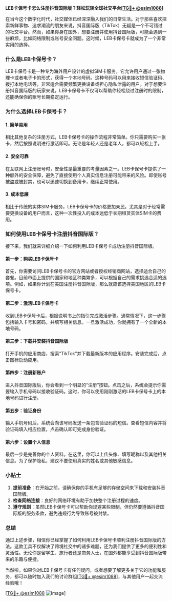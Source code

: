 **LEB卡保号卡怎么注册抖音国际版？轻松玩转全球社交平台[[TG💪+ @esim1088](https://t.me/s/esim1088)]**

在当今这个数字化时代，社交媒体已经深深融入我们的日常生活。对于那些喜欢探索新鲜事物、追求潮流的朋友来说，抖音国际版（TikTok）无疑是一个不可错过的社交平台。然而，如果你身在国外，想要注册并使用抖音国际版，可能会遇到一些麻烦，比如网络限制或账号安全问题。这时候，LEB卡保号卡就成为了一个非常实用的选择。

### 什么是LEB卡保号卡？

LEB卡保号卡是一种专为海外用户设计的虚拟SIM卡服务，它允许用户通过一张物理卡或者电子卡的形式，获得一个本地号码。这种号码可以用来接收短信验证码、拨打本地电话等，非常适合需要频繁更换设备或担心隐私泄露的用户。对于想要注册抖音国际版的玩家来说，LEB卡保号卡不仅可以帮助你轻松绕过注册时的限制，还能确保你的账号长期稳定运行。

### 为什么选择LEB卡保号卡？

#### 1. 简单易用
相比其他复杂的注册方式，LEB卡保号卡的操作流程非常简单。你只需要购买一张卡，然后按照说明进行激活即可。无论是年轻人还是老年人，都可以轻松上手。

#### 2. 安全可靠
在互联网上注册账号时，安全性是最重要的考量因素之一。LEB卡保号卡提供了一种额外的安全保障，避免了直接使用个人真实信息注册可能带来的风险。即使账号被盗或被封禁，也可以迅速切换到备用卡，继续正常使用。

#### 3. 成本低廉
相比于传统的实体SIM卡服务，LEB卡保号卡的价格更加亲民。尤其是对于经常需要更换设备的用户而言，这种一次性投入的成本远低于长期租赁实体SIM卡的费用。

### 如何使用LEB卡保号卡注册抖音国际版？

接下来，我们就来详细介绍一下如何利用LEB卡保号卡成功注册抖音国际版。

#### 第一步：购买LEB卡保号卡
首先，你需要访问LEB卡保号卡的官方网站或者授权经销商网站，选择适合自己的套餐。目前市面上提供的国家和地区种类繁多，可以根据自己的需求挑选合适的选项。例如，如果你计划在美国注册抖音国际版，那么就应该选择美国地区的LEB卡保号卡。

#### 第二步：激活LEB卡保号卡
收到LEB卡保号卡后，根据说明书上的指引完成激活步骤。通常情况下，这一步骤包括输入卡号和密码，并填写相关信息。一旦激活成功，你就拥有了一个全新的本地号码。

#### 第三步：下载并安装抖音国际版
打开手机的应用商店，搜索“TikTok”并下载最新版本的应用程序。安装完成后，点击图标启动应用。

#### 第四步：注册新账户
进入抖音国际版后，你会看到一个明显的“注册”按钮。点击之后，系统会提示你需要输入手机号码以接收验证码。这时，你可以使用刚刚激活的LEB卡保号卡上的本地号码进行注册。

#### 第五步：验证身份
输入手机号码后，系统会向该号码发送一条包含验证码的短信。查看短信内容并将验证码填入相应位置，点击确认即可完成身份验证。

#### 第六步：设置个人信息
最后一步是完善你的个人资料。在这里，你可以上传头像、填写昵称以及其他相关信息。为了保护隐私，建议不要使用真实的姓名或其他敏感信息。

### 小贴士

1. **提前准备**：在开始之前，请确保你的手机有足够的存储空间来下载和安装抖音国际版。
2. **检查网络连接**：良好的网络环境有助于加快整个注册过程的速度。
3. **遵守规则**：虽然LEB卡保号卡可以帮助你规避某些限制，但仍然要遵循抖音国际版的服务条款，避免违规行为导致账号被封禁。

### 总结

通过上述步骤，相信你已经掌握了如何利用LEB卡保号卡顺利注册抖音国际版的方法。这款工具不仅解决了跨境社交中的诸多难题，还为我们提供了更多的便利性和灵活性。无论你是留学生、旅行者还是商务人士，在国外都能享受到抖音国际版带来的乐趣与便捷。

当然啦，如果你对LEB卡保号卡有任何疑问，或者想要了解更多关于它的功能和服务，都可以随时加入我们的讨论群组[[TG💪+ @esim1088](https://t.me/s/esim1088)]，与其他用户一起交流经验哦！

[[TG💪+ @esim1088](https://t.me/s/esim1088) ![Image](https://i.postimg.cc/4NQfJmqS/Snipaste-2025-05-13-00-14-12.png)]